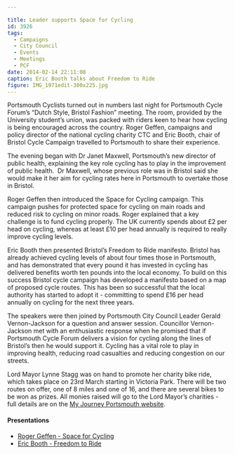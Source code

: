 ```yaml
---

title: Leader supports Space for Cycling
id: 3926
tags:
  - Campaigns
  - City Council
  - Events
  - Meetings
  - PCF
date: 2014-02-14 22:11:08
caption: Eric Booth talks about Freedom to Ride
figure: IMG_1971edit-300x225.jpg
---
```



Portsmouth Cyclists turned out in numbers last night for Portsmouth Cycle Forum’s “Dutch Style, Bristol Fashion” meeting. The room, provided by the University student’s union, was packed with riders keen to hear how cycling is being encouraged across the country. Roger Geffen, campaigns and policy director of the national cycling charity CTC and Eric Booth, chair of Bristol Cycle Campaign travelled to Portsmouth to share their experience.

The evening began with Dr Janet Maxwell, Portsmouth’s new director of public health, explaining the key role cycling has to play in the improvement of public health.  Dr Maxwell, whose previous role was in Bristol said she would make it her aim for cycling rates here in Portsmouth to overtake those in Bristol.

Roger Geffen then introduced the Space for Cycling campaign. This campaign pushes for protected space for cycling on main roads and reduced risk to cycling on minor roads. Roger explained that a key challenge is to fund cycling properly. The UK currently spends about £2 per head on cycling, whereas at least £10 per head annually is required to really improve cycling levels.

Eric Booth then presented Bristol’s Freedom to Ride manifesto. Bristol has already achieved cycling levels of about four times those in Portsmouth, and has demonstrated that every pound it has invested in cycling has delivered benefits worth ten pounds into the local economy. To build on this success Bristol cycle campaign has developed a manifesto based on a map of proposed cycle routes. This has been so successful that the local authority has started to adopt it - committing to spend £16 per head annually on cycling for the next three years.

The speakers were then joined by Portsmouth City Council Leader Gerald Vernon-Jackson for a question and answer session. Councillor Vernon-Jackson met with an enthusiastic response when he promised that if Portsmouth Cycle Forum delivers a vision for cycling along the lines of Bristol’s then he would support it. Cycling has a vital role to play in improving health, reducing road casualties and reducing congestion on our streets.

Lord Mayor Lynne Stagg was on hand to promote her charity bike ride, which takes place on 23rd March starting in Victoria Park. There will be two routes on offer, one of 8 miles and one of 16, and there are several bikes to be won as prizes. All monies raised will go to the Lord Mayor’s charities - full details are on the [My Journey Portsmouth website](http://www.myjourneyportsmouth.com/lordmayorsbikeride "Lord Mayor").

#### Presentations

*   [Roger Geffen - Space for Cycling](/assets/docs/1402_Portsmouth-Cycle-Forum_Space-for-cycling_pres.pdf)
*   [Eric Booth - Freedom to Ride](/assets/docs/Presentation-to-Portsmouth-Bike-Forum-Feb-2014.pdf)
